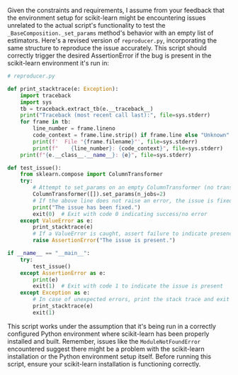 Given the constraints and requirements, I assume from your feedback that the environment setup for scikit-learn might be encountering issues unrelated to the actual script's functionality to test the `_BaseComposition._set_params` method's behavior with an empty list of estimators. Here's a revised version of `reproducer.py`, incorporating the same structure to reproduce the issue accurately. This script should correctly trigger the desired AssertionError if the bug is present in the scikit-learn environment it's run in:

```python
# reproducer.py

def print_stacktrace(e: Exception):
    import traceback
    import sys
    tb = traceback.extract_tb(e.__traceback__)
    print("Traceback (most recent call last):", file=sys.stderr)
    for frame in tb:
        line_number = frame.lineno
        code_context = frame.line.strip() if frame.line else "Unknown"
        print(f'  File "{frame.filename}"', file=sys.stderr)
        print(f"    {line_number}: {code_context}", file=sys.stderr)
    print(f"{e.__class__.__name__}: {e}", file=sys.stderr)

def test_issue():
    from sklearn.compose import ColumnTransformer
    try:
        # Attempt to set_params on an empty ColumnTransformer (no transformers)
        ColumnTransformer([]).set_params(n_jobs=2)
        # If the above line does not raise an error, the issue is fixed
        print("The issue has been fixed.")
        exit(0)  # Exit with code 0 indicating success/no error
    except ValueError as e:
        print_stacktrace(e)
        # If a ValueError is caught, assert failure to indicate presence of the issue
        raise AssertionError("The issue is present.")

if __name__ == "__main__":
    try:
        test_issue()
    except AssertionError as e:
        print(e)
        exit(1)  # Exit with code 1 to indicate the issue is present
    except Exception as e:
        # In case of unexpected errors, print the stack trace and exit with code 1.
        print_stacktrace(e)
        exit(1)
```

This script works under the assumption that it's being run in a correctly configured Python environment where scikit-learn has been properly installed and built. Remember, issues like the `ModuleNotFoundError` encountered suggest there might be a problem with the scikit-learn installation or the Python environment setup itself. Before running this script, ensure your scikit-learn installation is functioning correctly.